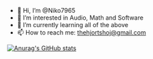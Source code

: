 - 👋 Hi, I’m @Niko7965
- 👀 I’m interested in Audio, Math and Software
- 🌱 I’m currently learning all of the above
- 📫 How to reach me: thehjortshoj@gmail.com

[![Anurag's GitHub stats](https://github-readme-stats.vercel.app/api?username=Niko7965)](https://github.com/anuraghazra/github-readme-stats)

<!---
Niko7965/Niko7965 is a ✨ special ✨ repository because its `README.md` (this file) appears on your GitHub profile.
You can click the Preview link to take a look at your changes.
--->
